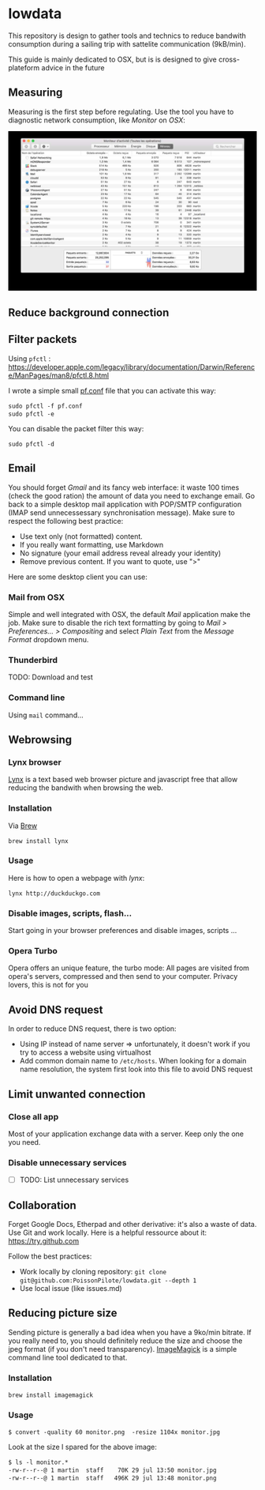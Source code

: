 # lowdata

This repository is design to gather tools and technics to reduce bandwith consumption during a sailing trip with sattelite communication (9kB/min).

This guide is mainly dedicated to OSX, but is is designed to give cross-plateform advice in the future

## Measuring

Measuring is the first step before regulating. Use the tool you have to diagnostic network consumption, like *Monitor* on *OSX*:

![](monitor.jpg)

## Reduce background connection

## Filter packets

Using `pfctl` : https://developer.apple.com/legacy/library/documentation/Darwin/Reference/ManPages/man8/pfctl.8.html

I wrote a simple small [pf.conf](pf.conf) file that you can activate this way:

```
sudo pfctl -f pf.conf
sudo pfctl -e
```

You can disable the packet filter this way:

```
sudo pfctl -d
```

## Email

You should forget *Gmail* and its fancy web interface: it waste 100 times (check the good ration) the amount of data you need to exchange email. Go back to a simple desktop mail application with POP/SMTP configuration (IMAP send unnecessessary synchronisation message). Make sure to respect the following best practice:

- Use text only (not formatted) content.
- If you really want formatting, use Markdown
- No signature (your email address reveal already your identity)
- Remove previous content. If you want to quote, use ">"


Here are some desktop client you can use:
### Mail from OSX

Simple and well integrated with OSX, the default *Mail* application make the job. Make sure to disable the rich text formatting by going to *Mail > Preferences... > Compositing* and select *Plain Text* from the *Message Format* dropdown menu.

### Thunderbird

TODO: Download and test

### Command line

Using `mail` command...

## Webrowsing

### Lynx browser

[Lynx](http://lynx.browser.org) is a text based web browser picture and javascript free that allow reducing the bandwith when browsing the web.

### Installation

Via [Brew](http://brew.sh)

```
brew install lynx
```

### Usage

Here is how to open a webpage with *lynx*:

```
lynx http://duckduckgo.com
```

### Disable images, scripts, flash...

Start going in your browser preferences and disable images, scripts ...

### Opera Turbo

Opera offers an unique feature, the turbo mode: All pages are visited from opera's servers, compressed and then send to your computer. Privacy lovers, this is not for you

## Avoid DNS request

In order to reduce DNS request, there is two option:

- Using IP instead of name server => unfortunately, it doesn't work if you try to access a website using virtualhost
- Add common domain name to `/etc/hosts`. When looking for a domain name resolution, the system first look into this file to avoid DNS request

## Limit unwanted connection

### Close all app

Most of your application exchange data with a server. Keep only the one you need.

### Disable unnecessary services

- [ ] TODO: List unnecessary services

## Collaboration

Forget Google Docs, Etherpad and other derivative: it's also a waste of data. Use Git and work locally. Here is a helpful ressource about it: https://try.github.com

Follow the best practices:

- Work locally by cloning repository: `git clone git@github.com:PoissonPilote/lowdata.git --depth 1`
- Use local issue (like issues.md)

## Reducing picture size

Sending picture is generally a bad idea when you have a 9ko/min bitrate. If you really need to, you should definitely reduce the size and choose the jpeg format (if you don't need transparency). [ImageMagick](https://www.imagemagick.org) is a simple command line tool dedicated to that.

### Installation

```
brew install imagemagick
```

### Usage

```
$ convert -quality 60 monitor.png  -resize 1104x monitor.jpg
```
Look at the size I spared for the above image:

```
$ ls -l monitor.*
-rw-r--r--@ 1 martin  staff    70K 29 jul 13:50 monitor.jpg
-rw-r--r--@ 1 martin  staff   496K 29 jul 13:48 monitor.png
```
